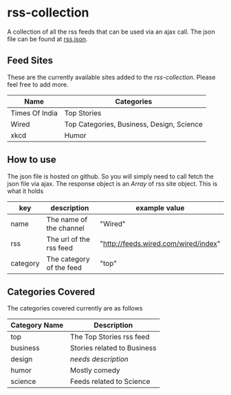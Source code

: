 # rss-collection
A collection of all the rss feeds that can be used via an ajax call.
The json file can be found at [rss.json](http://prateekjadhwani.github.io/rss-collection/rss.json).

## Feed Sites

These are the currently available sites added to the *rss-collection*. Please feel free to add more.

| Name | Categories |
|------|------------|
| Times Of India | Top Stories |
| Wired | Top Categories, Business, Design, Science |
| xkcd | Humor |

## How to use

The json file is hosted on github. So you will simply need to call fetch the json file via ajax. The response object is an *Array* of rss site object. This is what it holds

| key | description | example value |
|-----|-------------|---------------|
| name | The name of the channel | "Wired" |
| rss | The url of the rss feed | "http://feeds.wired.com/wired/index" |
| category | The category of the feed | "top" |


## Categories Covered

The categories covered currently are as follows

| Category Name | Description |
|---------------|-------------|
| top | The Top Stories rss feed |
| business | Stories related to Business |
| design | _needs description_ |
| humor | Mostly comedy |
| science | Feeds related to Science |